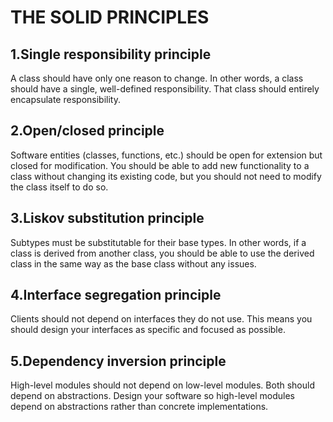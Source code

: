 # THE SOLID PRINCIPLES

## 1.Single responsibility principle

  A class should have only one reason to change. In other words, a class should have a single, well-defined responsibility. That class should entirely encapsulate responsibility.

## 2.Open/closed principle

  Software entities (classes, functions, etc.) should be open for extension but closed for modification. You should be able to add new functionality to a class without changing its existing code, but you should not need to modify the class itself to do so.

## 3.Liskov substitution principle

  Subtypes must be substitutable for their base types. In other words, if a class is derived from another class, you should be able to use the derived class in the same way as the base class without any issues.

## 4.Interface segregation principle

  Clients should not depend on interfaces they do not use. This means you should design your interfaces as specific and focused as possible.

## 5.Dependency inversion principle

  High-level modules should not depend on low-level modules. Both should depend on abstractions. Design your software so high-level modules depend on abstractions rather than concrete implementations.
